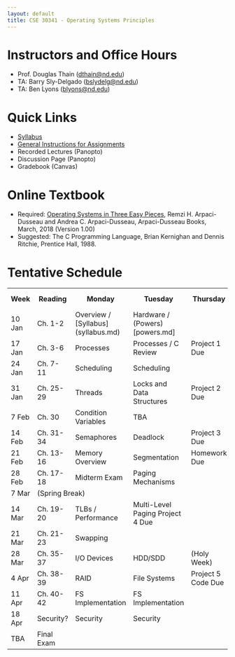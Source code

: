 ```yaml
---
layout: default
title: CSE 30341 - Operating Systems Principles
---
```


# Instructors and Office Hours

- Prof. Douglas Thain (dthain@nd.edu)
- TA: Barry Sly-Delgado (bslydelg@nd.edu)
- TA: Ben Lyons (blyons@nd.edu)

# Quick Links

- [Syllabus](syllabus.md)
- [General Instructions for Assignments](general.md)
- Recorded Lectures (Panopto)
- Discussion Page (Panopto)
- Gradebook (Canvas)

# Online Textbook

- Required: [Operating Systems in Three Easy Pieces](https://pages.cs.wisc.edu/~remzi/OSTEP), Remzi H. Arpaci-Dusseau and Andrea C. Arpaci-Dusseau, Arpaci-Dusseau Books, March, 2018 (Version 1.00)
- Suggested: The C Programming Language, Brian Kernighan and Dennis Ritchie, Prentice Hall, 1988.

# Tentative Schedule

<table>
<tr> <th> Week <th> Reading <th> Monday <th> Tuesday <th> Thursday <th> Due Friday </tr>
<tr> <td> 10 Jan	<td> Ch. 1-2	<td> Overview / [Syllabus](syllabus.md) <td>	Hardware / (Powers)[powers.md] </tr>
<tr> <td> 17 Jan	<td> Ch. 3-6	<td> Processes	<td> Processes / C Review	<td> Project 1 Due </tr>
<tr> <td> 24 Jan	<td> Ch. 7-11	<td> Scheduling	<td> Scheduling	</tr>
<tr> <td> 31 Jan	<td> Ch. 25-29	<td> Threads	<td> Locks and Data Structures <td> Project 2 Due </tr>
<tr> <td> 7 Feb	<td> Ch. 30	   <td> Condition Variables <td> TBA </tr>
<tr> <td> 14 Feb	<td> Ch. 31-34	<td> Semaphores	<td> Deadlock	<td> Project 3 Due </tr>
<tr> <td> 21 Feb	<td> Ch. 13-16	<td> Memory Overview	<td> Segmentation	<td> Homework Due </tr>
<tr> <td> 28 Feb	<td> Ch. 17-18	<td> Midterm Exam	<td> Paging Mechanisms </tr>
<tr> <td> 7 Mar  <td colspan=4> (Spring Break) </tr>
<tr> <td> 14 Mar	<td> Ch. 19-20	<td> TLBs / Performance	<td> Multi-Level Paging	Project 4 Due </tr>
<tr> <td> 21 Mar	<td> Ch. 21-23	<td> Swapping	<td> </tr>
<tr> <td> 28 Mar	<td> Ch. 35-37	<td> I/O Devices <td> HDD/SDD	<td> (Holy Week) </tr>
<tr> <td> 4 Apr  <td> Ch. 38-39	<td> RAID	<td> File Systems	<td> Project 5 Code Due <td> (Holy Week) </tr>
<tr> <td> 11 Apr <td> Ch. 40-42	<td> FS Implementation	<td> FS Implementation </tr>
<tr> <td> 18 Apr	<td> Security?  <td> Security <td> Security </tr>
<tr> <td> TBA <td> Final Exam </tr>
</table>


